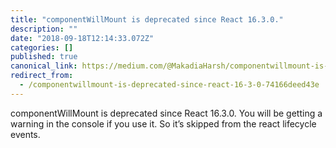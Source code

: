 ```yaml
---
title: "componentWillMount is deprecated since React 16.3.0."
description: ""
date: "2018-09-18T12:14:33.072Z"
categories: []
published: true
canonical_link: https://medium.com/@MakadiaHarsh/componentwillmount-is-deprecated-since-react-16-3-0-74166deed43e
redirect_from:
  - /componentwillmount-is-deprecated-since-react-16-3-0-74166deed43e
---
```


componentWillMount is deprecated since React 16.3.0. You will be getting a warning in the console if you use it. So it’s skipped from the react lifecycle events.
